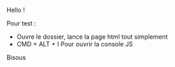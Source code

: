 Hello !

Pour test : 
- Ouvre le dossier, lance la page html tout simplement
- CMD + ALT + I Pour ouvrir la console JS

Bisous
